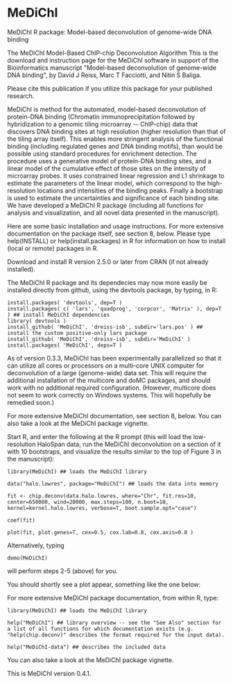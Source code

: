 MeDiChI
=======

MeDiChI R package: Model-based deconvolution of genome-wide DNA binding

The MeDiChI Model-Based ChIP-chip Deconvolution Algorithm
This is the download and instruction page for the MeDiChI software in support of the Bioinformatics manuscript
"Model-based deconvolution of genome-wide DNA binding",
by David J Reiss, Marc T Facciotti, and Nitin S Baliga.

Please cite this publication if you utilize this package for your published research.

MeDiChI is method for the automated, model-based deconvolution of protein-DNA binding (Chromatin immunoprecipitation followed by hybridization to a genomic tiling microarray -- ChIP-chip) data that discovers DNA binding sites at high resolution (higher resolution than that of the tiling array itself). This enables more stringent analysis of the functional binding (including regulated genes and DNA binding motifs), than would be possible using standard procedures for enrichment detection. The procedure uses a generative model of protein-DNA binding sites, and a linear model of the cumulative effect of those sites on the intensity of microarray probes. It uses constrained linear regression and L1 shrinkage to estimate the parameters of the linear model, which correspond to the high-resolution locations and intensities of the binding peaks. Finally a bootstrap is used to estimate the uncertainties and significance of each binding site.
We have developed a MeDiChI R package (including all functions for analysis and visualization, and all novel data presented in the manuscript).

Here are some basic installation and usage instructions. For more extensive documentation on the package itself, see section 8, below. Please type help(INSTALL) or help(install.packages) in R for information on how to install (local or remote) packages in R.

Download and install R version 2.5.0 or later from CRAN (if not already installed).

The MeDiChI R package and its dependecies may now more easily be installed directly from github, using the devtools package, by typing, in R:

```
install.packages( 'devtools', dep=T )
install.packages( c( 'lars', 'quadprog', 'corpcor', 'Matrix' ), dep=T ) ## install MeDiChI dependencies
library( devtools )
install_github( 'MeDiChI', 'dreiss-isb', subdir='lars.pos' ) ## install the custom positive-only lars package
install_github( 'MeDiChI', 'dreiss-isb', subdir='MeDiChI' )
install.packages( 'MeDiChI', deps=T )
```

As of version 0.3.3, MeDiChI has been experimentally parallelized so that it can utilize all cores or processors on a multi-core UNIX computer for deconvolution of a large (genome-wide) data set. This will require the additional installation of the multicore and doMC packages, and should work with no additional required configuration. (However, multicore does not seem to work correctly on Windows systems. This will hopefully be remedied soon.)

For more extensive MeDiChI documentation, see section 8, below. You can also take a look at the MeDiChI package vignette.

Start R, and enter the following at the R prompt (this will load the low-resolution HaloSpan data, run the MeDiChI deconvolution on a section of it with 10 bootstraps, and visualize the results similar to the top of Figure 3 in the manuscript):

```
library(MeDiChI) ## loads the MeDiChI library

data("halo.lowres", package="MeDiChI") ## loads the data into memory

fit <- chip.deconv(data.halo.lowres, where="Chr", fit.res=10, center=650000, wind=20000, max.steps=100, n.boot=10, kernel=kernel.halo.lowres, verbose=T, boot.sample.opt="case")

coef(fit)

plot(fit, plot.genes=T, cex=0.5, cex.lab=0.8, cex.axis=0.8 )
```

Alternatively, typing 

```
demo(MeDiChI) 
```

will perform steps 2-5 (above) for you.

You should shortly see a plot appear, something like the one below: 

For more extensive MeDiChI package documentation, from within R, type:

```
library(MeDiChI) ## loads the MeDiChI library

help("MeDiChI") ## library overview -- see the "See Also" section for a list of all functions for which documentation exists (e.g. "help(chip.deconv)" describes the format required for the input data).

help("MeDiChI-data") ## describes the included data
```

You can also take a look at the MeDiChI package vignette.

This is MeDiChI version 0.4.1.

